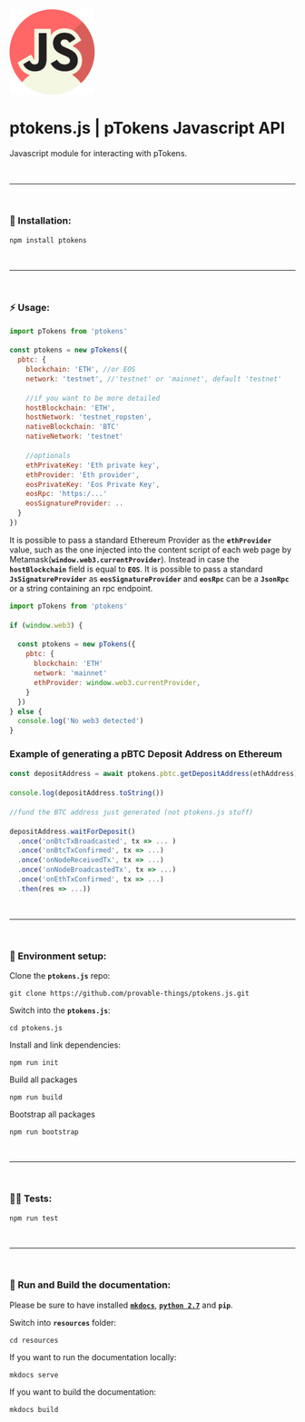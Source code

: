 <img src="./resources/docs/img/ptokens-js.png" width="150" height="150">

# ptokens.js | pTokens Javascript API

Javascript module for interacting with pTokens.

&nbsp;

***

&nbsp;

### :rocket: Installation:

```
npm install ptokens
```

&nbsp;

***

&nbsp;

### :zap: Usage: 

```js
import pTokens from 'ptokens'

const ptokens = new pTokens({
  pbtc: {
    blockchain: 'ETH', //or EOS
    network: 'testnet', //'testnet' or 'mainnet', default 'testnet'

    //if you want to be more detailed
    hostBlockchain: 'ETH',
    hostNetwork: 'testnet_ropsten',
    nativeBlockchain: 'BTC'
    nativeNetwork: 'testnet'

    //optionals
    ethPrivateKey: 'Eth private key',
    ethProvider: 'Eth provider',
    eosPrivateKey: 'Eos Private Key',
    eosRpc: 'https:/...'
    eosSignatureProvider: ..
  }
})
```
It is possible to pass a standard Ethereum Provider as the __`ethProvider`__ value, such as the one injected 
into the content script of each web page by Metamask(__`window.web3.currentProvider`__).
Instead in case the __`hostBlockchain`__ field is equal to __`EOS`__.
It is possible to pass a standard __`JsSignatureProvider`__ as __`eosSignatureProvider`__ and
__`eosRpc`__  can be a __`JsonRpc`__ or a string containing an rpc endpoint.

```js
import pTokens from 'ptokens'

if (window.web3) {
  
  const ptokens = new pTokens({
    pbtc: {
      blockchain: 'ETH'
      network: 'mainnet'
      ethProvider: window.web3.currentProvider,
    }
  })
} else {
  console.log('No web3 detected')
}
```

### Example of generating a pBTC Deposit Address on Ethereum

```js
const depositAddress = await ptokens.pbtc.getDepositAddress(ethAddress)

console.log(depositAddress.toString())
    
//fund the BTC address just generated (not ptokens.js stuff)

depositAddress.waitForDeposit()
  .once('onBtcTxBroadcasted', tx => ... )
  .once('onBtcTxConfirmed', tx => ...)
  .once('onNodeReceivedTx', tx => ...)
  .once('onNodeBroadcastedTx', tx => ...)
  .once('onEthTxConfirmed', tx => ...)
  .then(res => ...))
```

&nbsp;

***

&nbsp;

### :house_with_garden: Environment setup:

Clone the __`ptokens.js`__ repo:

```
git clone https://github.com/provable-things/ptokens.js.git
```

Switch into the __`ptokens.js`__:

```
cd ptokens.js
```

Install and link dependencies:

```
npm run init
```

Build all packages

```
npm run build
```

Bootstrap all packages

```
npm run bootstrap
```

&nbsp;

***

&nbsp;

### :guardsman: Tests:

```
npm run test
```

&nbsp;

***

&nbsp;

### :page_with_curl: Run and Build the documentation:

Please be sure to have installed [__`mkdocs`__](https://www.mkdocs.org/), [__`python 2.7`__](https://www.python.org/) and __`pip`__.

Switch into __`resources`__ folder:

```
cd resources
```

If you want to run the documentation locally:

```
mkdocs serve
```

If you want to build the documentation:

```
mkdocs build
```